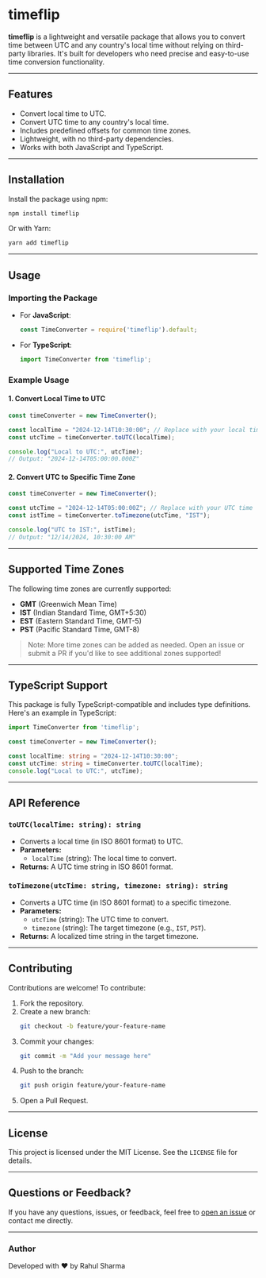 
# timeflip

**timeflip** is a lightweight and versatile package that allows you to convert time between UTC and any country's local time without relying on third-party libraries. It's built for developers who need precise and easy-to-use time conversion functionality.

---

## Features

- Convert local time to UTC.
- Convert UTC time to any country's local time.
- Includes predefined offsets for common time zones.
- Lightweight, with no third-party dependencies.
- Works with both JavaScript and TypeScript.

---

## Installation

Install the package using npm:

```bash
npm install timeflip
```

Or with Yarn:

```bash
yarn add timeflip
```

---

## Usage

### Importing the Package

- For **JavaScript**:
  ```javascript
  const TimeConverter = require('timeflip').default;
  ```

- For **TypeScript**:
  ```typescript
  import TimeConverter from 'timeflip';
  ```

### Example Usage

#### 1. Convert Local Time to UTC
```javascript
const timeConverter = new TimeConverter();

const localTime = "2024-12-14T10:30:00"; // Replace with your local time
const utcTime = timeConverter.toUTC(localTime);

console.log("Local to UTC:", utcTime);
// Output: "2024-12-14T05:00:00.000Z"
```

#### 2. Convert UTC to Specific Time Zone
```javascript
const timeConverter = new TimeConverter();

const utcTime = "2024-12-14T05:00:00Z"; // Replace with your UTC time
const istTime = timeConverter.toTimezone(utcTime, "IST");

console.log("UTC to IST:", istTime);
// Output: "12/14/2024, 10:30:00 AM"
```

---

## Supported Time Zones

The following time zones are currently supported:
- **GMT** (Greenwich Mean Time)
- **IST** (Indian Standard Time, GMT+5:30)
- **EST** (Eastern Standard Time, GMT-5)
- **PST** (Pacific Standard Time, GMT-8)

> Note: More time zones can be added as needed. Open an issue or submit a PR if you'd like to see additional zones supported!

---

## TypeScript Support

This package is fully TypeScript-compatible and includes type definitions. Here's an example in TypeScript:

```typescript
import TimeConverter from 'timeflip';

const timeConverter = new TimeConverter();

const localTime: string = "2024-12-14T10:30:00";
const utcTime: string = timeConverter.toUTC(localTime);
console.log("Local to UTC:", utcTime);
```

---

## API Reference

### `toUTC(localTime: string): string`
- Converts a local time (in ISO 8601 format) to UTC.
- **Parameters:**
  - `localTime` (string): The local time to convert.
- **Returns:** A UTC time string in ISO 8601 format.

### `toTimezone(utcTime: string, timezone: string): string`
- Converts a UTC time (in ISO 8601 format) to a specific timezone.
- **Parameters:**
  - `utcTime` (string): The UTC time to convert.
  - `timezone` (string): The target timezone (e.g., `IST`, `PST`).
- **Returns:** A localized time string in the target timezone.

---

## Contributing

Contributions are welcome! To contribute:

1. Fork the repository.
2. Create a new branch:
   ```bash
   git checkout -b feature/your-feature-name
   ```
3. Commit your changes:
   ```bash
   git commit -m "Add your message here"
   ```
4. Push to the branch:
   ```bash
   git push origin feature/your-feature-name
   ```
5. Open a Pull Request.

---

## License

This project is licensed under the MIT License. See the `LICENSE` file for details.

---

## Questions or Feedback?

If you have any questions, issues, or feedback, feel free to [open an issue](https://github.com/your-username/timeflip/issues) or contact me directly.

---

### Author

Developed with ❤️ by Rahul Sharma
